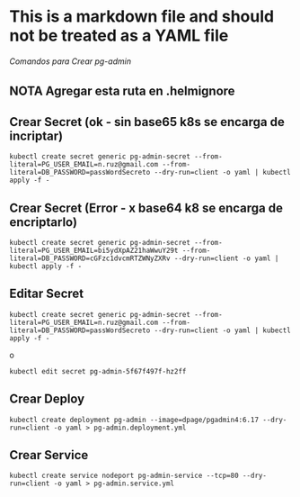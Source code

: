 # This is a markdown file and should not be treated as a YAML file

###### Comandos para Crear pg-admin ######

## NOTA Agregar esta ruta en .helmignore

## Crear Secret (ok - sin base65 k8s se encarga de incriptar)
```
kubectl create secret generic pg-admin-secret --from-literal=PG_USER_EMAIL=n.ruz@gmail.com --from-literal=DB_PASSWORD=passWordSecreto --dry-run=client -o yaml | kubectl apply -f -
```

## Crear Secret (Error - x base64 k8 se encarga de encriptarlo)
```
kubectl create secret generic pg-admin-secret --from-literal=PG_USER_EMAIL=bi5ydXpAZ21haWwuY29t --from-literal=DB_PASSWORD=cGFzc1dvcmRTZWNyZXRv --dry-run=client -o yaml | kubectl apply -f -
```
## Editar Secret
```
kubectl create secret generic pg-admin-secret --from-literal=PG_USER_EMAIL=n.ruz@gmail.com --from-literal=DB_PASSWORD=passWordSecreto --dry-run=client -o yaml | kubectl apply -f -
```
o
```
kubectl edit secret pg-admin-5f67f497f-hz2ff
```

## Crear Deploy 
``` 
kubectl create deployment pg-admin --image=dpage/pgadmin4:6.17 --dry-run=client -o yaml > pg-admin.deployment.yml
```

## Crear Service 
```
kubectl create service nodeport pg-admin-service --tcp=80 --dry-run=client -o yaml > pg-admin.service.yml
```